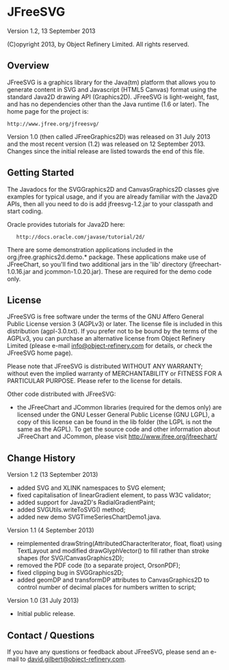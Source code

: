 JFreeSVG
========

Version 1.2, 13 September 2013

(C)opyright 2013, by Object Refinery Limited.  All rights reserved.


Overview
--------
JFreeSVG is a graphics library for the Java(tm) platform that allows you to generate content in SVG and Javascript (HTML5 Canvas) format using the standard Java2D drawing API (Graphics2D).  JFreeSVG is light-weight, fast, and has no dependencies other than the Java runtime (1.6 or later).  The home page for the project is:

    http://www.jfree.org/jfreesvg/

Version 1.0 (then called JFreeGraphics2D) was released on 31 July 2013 and the most recent version (1.2) was released on 12 September 2013.  Changes since the initial release are listed towards the end of this file.


Getting Started
---------------
The Javadocs for the SVGGraphics2D and CanvasGraphics2D classes give examples for typical usage, and if you are already familiar with the Java2D APIs, then all you need to do is add jfreesvg-1.2.jar to your classpath and start coding.

Oracle provides tutorials for Java2D here:

       http://docs.oracle.com/javase/tutorial/2d/

There are some demonstration applications included in the org.jfree.graphics2d.demo.* package.  These applications make use of JFreeChart, so you'll find two additional jars in the 'lib' directory (jfreechart-1.0.16.jar and jcommon-1.0.20.jar).  These are required for the demo code only.


License
-------
JFreeSVG is free software under the terms of the GNU Affero General Public License version 3 (AGPLv3) or later.  The license file is included in this distribution (agpl-3.0.txt).  If you prefer not to be bound by the terms of the AGPLv3, you can purchase an alternative license from Object Refinery Limited (please e-mail info@object-refinery.com for details, or check the JFreeSVG home page).

Please note that JFreeSVG is distributed WITHOUT ANY WARRANTY; without even the implied warranty of MERCHANTABILITY or FITNESS FOR A PARTICULAR PURPOSE.  Please refer to the license for details.

Other code distributed with JFreeSVG:

- the JFreeChart and JCommon libraries (required for the demos only) are licensed under the GNU Lesser General Public License (GNU LGPL), a copy of this license can be found in the lib folder (the LGPL is not the same as the AGPL).  To get the source code and other information about JFreeChart and JCommon, please visit http://www.jfree.org/jfreechart/ 


Change History
--------------

Version 1.2 (13 September 2013)
- added SVG and XLINK namespaces to SVG element;
- fixed capitalisation of linearGradient element, to pass W3C validator;
- added support for Java2D's RadialGradientPaint;
- added SVGUtils.writeToSVG() method; 
- added new demo SVGTimeSeriesChartDemo1.java.

Version 1.1 (4 September 2013)
- reimplemented drawString(AttributedCharacterIterator, float, float) using TextLayout and modified drawGlyphVector() to fill rather than stroke shapes (for SVG/CanvasGraphics2D);
- removed the PDF code (to a separate project, OrsonPDF);
- fixed clipping bug in SVGGraphics2D;
- added geomDP and transformDP attributes to CanvasGraphics2D to control number of decimal places for numbers written to script; 

Version 1.0 (31 July 2013)
- Initial public release.


Contact / Questions
-------------------
If you have any questions or feedback about JFreeSVG, please send an e-mail to david.gilbert@object-refinery.com.
